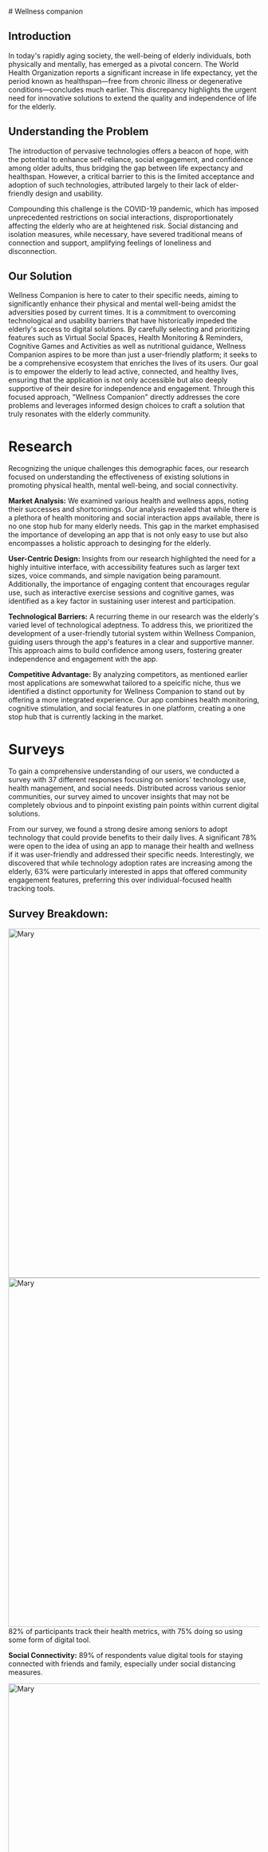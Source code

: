 <br/><br/><br/><br/><br/><br/><br/><br/><br/><br/><br/><br/><br/><br/> # Wellness companion 

## Introduction
In today's rapidly aging society, the well-being of elderly individuals, both physically and mentally, has emerged as a pivotal concern. The World Health Organization reports a significant increase in life expectancy, yet the period known as healthspan—free from chronic illness or degenerative conditions—concludes much earlier. This discrepancy highlights the urgent need for innovative solutions to extend the quality and independence of life for the elderly. <br/>

## Understanding the Problem
The introduction of pervasive technologies offers a beacon of hope, with the potential to enhance self-reliance, social engagement, and confidence among older adults, thus bridging the gap between life expectancy and healthspan. However, a critical barrier to this is the limited acceptance and adoption of such technologies, attributed largely to their lack of elder-friendly design and usability. <br/>

Compounding this challenge is the COVID-19 pandemic, which has imposed unprecedented restrictions on social interactions, disproportionately affecting the elderly who are at heightened risk. Social distancing and isolation measures, while necessary, have severed traditional means of connection and support, amplifying feelings of loneliness and disconnection.<br/>

## Our Solution 
Wellness Companion is here to cater to their specific needs, aiming to significantly enhance their physical and mental well-being amidst the adversities posed by current times. It is a commitment to overcoming technological and usability barriers that have historically impeded the elderly's access to digital solutions. By carefully selecting and prioritizing features such as Virtual Social Spaces, Health Monitoring & Reminders, Cognitive Games and Activities as well as nutritional guidance, Wellness Companion aspires to be more than just a user-friendly platform; it seeks to be a comprehensive ecosystem that enriches the lives of its users. Our goal is to empower the elderly to lead active, connected, and healthy lives, ensuring that the application is not only accessible but also deeply supportive of their desire for independence and engagement. Through this focused approach, "Wellness Companion" directly addresses the core problems and leverages informed design choices to craft a solution that truly resonates with the elderly community. <br/>

# Research 
Recognizing the unique challenges this demographic faces, our research focused on understanding the effectiveness of existing solutions in promoting physical health, mental well-being, and social connectivity. <br/>

**Market Analysis:** We examined various health and wellness apps, noting their successes and shortcomings. Our analysis revealed that while there is a plethora of health monitoring and social interaction apps available, there is no one stop hub for many elderly needs. This gap in the market emphasised the importance of developing an app that is not only easy to use but also encompasses a holistic approach to desinging for the elderly. <br/>

**User-Centric Design:** Insights from our research highlighted the need for a highly intuitive interface, with accessibility features such as larger text sizes, voice commands, and simple navigation being paramount. Additionally, the importance of engaging content that encourages regular use, such as interactive exercise sessions and cognitive games, was identified as a key factor in sustaining user interest and participation. <br/>

**Technological Barriers:** A recurring theme in our research was the elderly's varied level of technological adeptness. To address this, we prioritized the development of a user-friendly tutorial system within Wellness Companion, guiding users through the app's features in a clear and supportive manner. This approach aims to build confidence among users, fostering greater independence and engagement with the app. <br/>

**Competitive Advantage:** By analyzing competitors, as mentioned earlier most applications are somewwhat tailored to a speicific niche, thus we identified a distinct opportunity for Wellness Companion to stand out by offering a more integrated experience. Our app combines health monitoring, cognitive stimulation, and social features in one platform, creating a one stop hub that is currently lacking in the market. <br/>

# Surveys 

To gain a comprehensive understanding of our users, we conducted a survey with 37 different responses focusing on seniors' technology use, health management, and social needs. Distributed across various senior communities, our survey aimed to uncover insights that may not be completely obvious and to pinpoint existing pain points within current digital solutions. <br/>

From our survey, we found a strong desire among seniors to adopt technology that could provide benefits to their daily lives. A significant 78% were open to the idea of using an app to manage their health and wellness if it was user-friendly and addressed their specific needs. Interestingly, we discovered that while technology adoption rates are increasing among the elderly, 63% were particularly interested in apps that offered community engagement features, preferring this over individual-focused health tracking tools. <br/>

## Survey Breakdown:

<img width="700" alt="Mary" src="https://yousefenein.github.io/WellnessCompanion/Assets/trackHealth.png">
<img width="700" alt="Mary" src="https://yousefenein.github.io/WellnessCompanion/Assets/trackHealth2.png"> <br/>
82% of participants track their health metrics, with 75% doing so using some form of digital tool. <br/>


**Social Connectivity:** 89% of respondents value digital tools for staying connected with friends and family, especially under social distancing measures. <br/>

<img width="700" alt="Mary" src="https://yousefenein.github.io/WellnessCompanion/Assets/physicallyActive.png"> <br/>
**Exercise Habits:** 67% engage in some form of physical activity daily, but only 45% use digital tools to assist with exercise. <br/>

<img width="700" alt="Mary" src="https://yousefenein.github.io/WellnessCompanion/Assets/learnNewHobbies.png"> <br/>
**Learning and Engagement:** 70% expressed a keen interest in learning new hobbies or skills through digital platforms. <br/>

## Informing Our Design:
**Persona Development:** The responses helped shape personas like John, who represents seniors actively seeking digital health management solutions. <br/>
**User Journey Maps:** Insights into seniors' digital habits informed the creation of journey maps, ensuring the app addresses real-world scenarios and pain points. <br/>
**Feature Selection:** The preference for community engagement led to the inclusion of Virtual Social Spaces, directly responding to the 89% who prioritize social connectivity. <br/>


# User Personas 

After a thorough analysis of our data, we have created user personas that we beleive capture the diverse needs and aspirations of the elderly community. These narratives are rooted in real-world experiences and reflect the day-to-day lives of our personas—individuals who not only seek technological solutions for better health and connectivity but also value simplicity and joy in their interactions. <br/>

## Persona 1 - John, the active retiree 

John represents a segment of the elderly population who, despite retirement, remain eager to embrace technology that supports their dynamic lifestyle. His persona encapsulates the desire for independence in health management, for staying physically active, and a passion for keeping in touch with family and friends.<br/>

<img width="700" alt="Mary" src="https://yousefenein.github.io/WellnessCompanion/Assets/John.png"><br/>


## Persona 2 - Mary, the social butterfly 

Mary is a vibrant retiree whose love for social interaction is as bright as her smile. With a background in public service and a heart full of warmth, she fills her days with community engagement and cherishes every moment spent with friends and family <br/>
<img width="700" alt="Mary" src="https://yousefenein.github.io/WellnessCompanion/Assets/Mary.png"><br/>

## Persona 3 - David, the careful monitor 

David is a retired engineer, his life is a testament to the power of precision and order. Health is his top priority, and he meticulously manages his chronic conditions with the help of technology. <br/>
<img width="700" alt="Mary" src="https://yousefenein.github.io/WellnessCompanion/Assets/David.png"><br/>


# Journey maps 

Drawing from the user journeys of our personas, we've garnered a deep understanding of the intricate flow of interactions within our "Wellness Companion" app. This essential UX tool allowed us to map out the scenarios in which John, Mary, and David engage with the platform, shedding light on their emotions, pain points, and moments of triumph. Through their experiences, we've pinpointed crucial discomforts, such as John's initial overwhelm with numerous exercise options, Mary's apprehension about entering new social circles, and David's need for meticulous health data tracking. By walking step-by-step with our personas, we identified key interventions to enhance their journeys. <br/>


## John's User journey 
For John, we simplified the navigation and highlighted exercises suited for his age and fitness level, making his path to an active lifestyle more attainable and less daunting. <br/>
<img width="700" alt="Mary" src="https://yousefenein.github.io/WellnessCompanion/Assets/JohnJourney.png"><br/>


## Mary's User journey
Mary's journey was enriched with welcoming social spaces and activities that resonate with her interests, nurturing the community bonds she values.<br/>
<img width="700" alt="Mary" src="https://yousefenein.github.io/WellnessCompanion/Assets/MaryJourney.png"><br/>

## Davids User journey
For David, precision and reliability were paramount<br/>
<img width="700" alt="Mary" src="https://yousefenein.github.io/WellnessCompanion/Assets/DavidJourney.png"><br/>


Each persona's narrative is a testament to the "Wellness Companion" app's potential to not only meet but anticipate the needs of our users. The journeys highlight our commitment to creating a responsive, empathetic, and user-centered platform, one that seamlessly becomes a part of their daily lives, contributing to their health, happiness, and sense of community.

## Sketches
Before implementing the designs of our app, we have created sketches that require very little effort and are done by hand. It is just to illustrate the idea of our app as a starting point.
<br> 
<img width="700" alt="Sketch" src="https://yousefenein.github.io/WellnessCompanion/Assets/sketch.jpg">

## Wireframes
<br>
Now, with the use of the sketches above, we have created the wireframes that give a better illustration of our app. It gives us the outline of the structure and layout of the page.
<div>
  <img width="250" alt="WFLogin" src="https://yousefenein.github.io/WellnessCompanion/Assets/WF_LogIn.png">
  <img width="250" alt="WFSignUp" src="https://yousefenein.github.io/WellnessCompanion/Assets/WF_SignUp.png">
  <img width="250" alt="WFHome" src="https://yousefenein.github.io/WellnessCompanion/Assets/WF_Home.png">
</div>
<hr>
<div>
  <img width="250" alt="WFProfile" src="https://yousefenein.github.io/WellnessCompanion/Assets/WF_Profile.png">
  <img width="250" alt="WFActivity" src="https://yousefenein.github.io/WellnessCompanion/Assets/WF_Activity.png">
  <img width="250" alt="WFJoinLiveSession" src="https://yousefenein.github.io/WellnessCompanion/Assets/WF_JoinLiveSession.png">
</div>
<hr>
<div>
  <img width="250" alt="WFLiveSession" src="https://yousefenein.github.io/WellnessCompanion/Assets/WF_LiveSession.png">
  <img width="250" alt="WFExerciseTypes" src="https://yousefenein.github.io/WellnessCompanion/Assets/WF_ExerciseTypes.png">
  <img width="250" alt="WFExercises" src="https://yousefenein.github.io/WellnessCompanion/Assets/WF_Exercises.png">
</div>
<hr>
<div>
  <img width="250" alt="WFGames" src="https://yousefenein.github.io/WellnessCompanion/Assets/WF_Games.png">
  <img width="250" alt="WFGame" src="https://yousefenein.github.io/WellnessCompanion/Assets/WF_Game.png">
  <img width="250" alt="WFMindfulness" src="https://yousefenein.github.io/WellnessCompanion/Assets/WF_Mindfulness.png">
</div>
<hr>
<div>
  <img width="250" alt="WFMind" src="https://yousefenein.github.io/WellnessCompanion/Assets/WF_Mind.png">
  <img width="250" alt="WFConnect" src="https://yousefenein.github.io/WellnessCompanion/Assets/WF_Connect.png">
  <img width="250" alt="WFAddFriend" src="https://yousefenein.github.io/WellnessCompanion/Assets/WF_AddFriend.png">
</div>
<hr>
<div>
  <img width="250" alt="WFAddFriends" src="https://yousefenein.github.io/WellnessCompanion/Assets/WF_AddFriends.png">
  <img width="250" alt="WFCall" src="https://yousefenein.github.io/WellnessCompanion/Assets/WF_Call.png">
  <img width="250" alt="WFMessage" src="https://yousefenein.github.io/WellnessCompanion/Assets/WF_Message.png">
</div>






